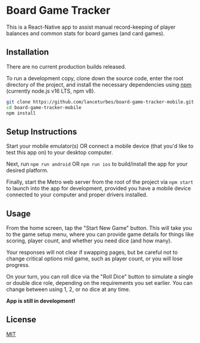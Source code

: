 # Board Game Tracker

This is a React-Native app to assist manual record-keeping of player balances and common stats for board games (and card games).

## Installation

There are no current production builds released.

To run a development copy, clone down the source code, enter the root directory of the project, and install the necessary dependencies using [npm](https://docs.npmjs.com/downloading-and-installing-node-js-and-npm) (currently node.js v16 LTS, npm v8).

```bash
git clone https://github.com/lanceturbes/board-game-tracker-mobile.git
cd board-game-tracker-mobile
npm install
```

## Setup Instructions

Start your mobile emulator(s) OR connect a mobile device (that you'd like to test this app on) to your desktop computer.

Next, run `npm run android` OR `npm run ios` to build/install the app for your desired platform.

Finally, start the Metro web server from the root of the project via `npm start` to launch into the app for development, provided you have a mobile device connected to your computer and proper drivers installed.

## Usage

From the home screen, tap the "Start New Game" button. This will take you to the game setup menu, where you can provide game details for things like scoring, player count, and whether you need dice (and how many).

Your responses will not clear if swapping pages, but be careful not to change critical options mid game, such as player count, or you will lose progress.

On your turn, you can roll dice via the "Roll Dice" button to simulate a single or double dice role, depending on the requirements you set earlier. You can change between using 1, 2, or no dice at any time.

**App is still in development!**

## License

[MIT](https://choosealicense.com/licenses/mit/)
